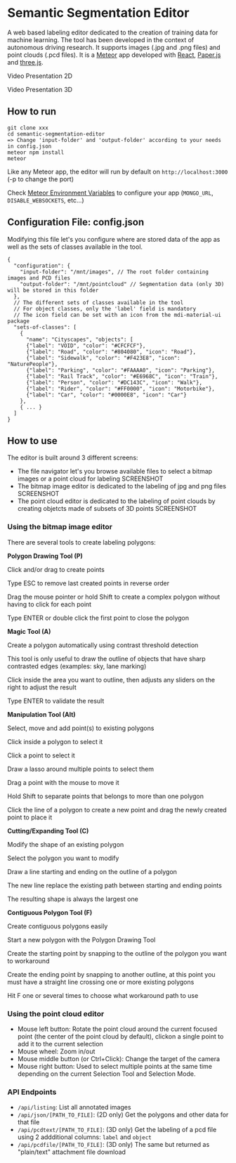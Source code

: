 # Semantic Segmentation Editor

A web based labeling editor dedicated to the creation of training data for machine learning.
The tool has been developed in the context of autonomous driving research.
It supports images (.jpg and .png files) and point clouds (.pcd files).
It is a [Meteor](http://www.meteor.com) app developed with [React](http://reactjs.org),
[Paper.js](http://paperjs.org/) and [three.js](https://threejs.org/).


Video Presentation 2D

Video Presentation 3D

## How to run

```shell
git clone xxx
cd semantic-segmentation-editor
=> Change 'input-folder' and 'output-folder' according to your needs in config.json
meteor npm install
meteor
```

Like any Meteor app, the editor will run by default on `http://localhost:3000` (-p to change the port)

Check [Meteor Environment Variables](https://docs.meteor.com/environment-variables.html) to configure your app
(`MONGO_URL`, `DISABLE_WEBSOCKETS`, etc...)


## Configuration File: config.json
Modifying this file let's you configure where are stored data of the app as well as
the sets of classes available in the tool.
```
{
  "configuration": {
    "input-folder": "/mnt/images", // The root folder containing images and PCD files
    "output-folder": "/mnt/pointcloud" // Segmentation data (only 3D) will be stored in this folder
  },
  // The different sets of classes available in the tool
  // For object classes, only the 'label' field is mandatory
  // The icon field can be set with an icon from the mdi-material-ui package
  "sets-of-classes": [
    {
      "name": "Cityscapes", "objects": [
      {"label": "VOID", "color": "#CFCFCF"},
      {"label": "Road", "color": "#804080", "icon": "Road"},
      {"label": "Sidewalk", "color": "#F423E8", "icon": "NaturePeople"},
      {"label": "Parking", "color": "#FAAAA0", "icon": "Parking"},
      {"label": "Rail Track", "color": "#E6968C", "icon": "Train"},
      {"label": "Person", "color": "#DC143C", "icon": "Walk"},
      {"label": "Rider", "color": "#FF0000", "icon": "Motorbike"},
      {"label": "Car", "color": "#0000E8", "icon": "Car"}
    },
    { ... }
  ]
}
```

## How to use

The editor is built around 3 different screens:
  - The file navigator let's you browse available files to select a bitmap images or a point cloud for labeling
  SCREENSHOT
  - The bitmap image editor is dedicated to the labeling of jpg and png files
  SCREENSHOT
  - The point cloud editor is dedicated to the labeling of point clouds by creating objetcts made of subsets of
  3D points
  SCREENSHOT


### Using the bitmap image editor

There are several tools to create labeling polygons:
<p><strong>Polygon Drawing Tool (P)</strong></p>
<p className="italic">Click and/or drag to create points</p>
<p>Type ESC to remove last created points in reverse order</p>
<p>Drag the mouse pointer or hold Shift to create a complex polygon without having to click for each point</p>
<p>Type ENTER or double click the first point to close the polygon</p>

<p><strong>Magic Tool (A)</strong></p>
<p className="italic">Create a polygon automatically using contrast threshold detection </p>
<p>This tool is only useful to draw the outline of objects that have sharp contrasted edges (examples: sky, lane
marking)</p>
<p>Click inside the area you want to outline, then adjusts any sliders on the right to adjust the result</p>
<p>Type ENTER to validate the result</p>

<p><strong>Manipulation Tool (Alt)</strong></p>
<p className="italic">Select, move and add point(s) to existing polygons</p>
<p>Click inside a polygon to select it</p>
<p>Click a point to select it</p>
<p>Draw a lasso around multiple points to select them</p>
<p>Drag a point with the mouse to move it</p>
<p>Hold Shift to separate points that belongs to more than one polygon</p>
<p>Click the line of a polygon to create a new point and drag the newly created point to place it</p>

<p><strong>Cutting/Expanding Tool (C)</strong></p>
<p className="italic">Modify the shape of an existing polygon</p>
<p>Select the polygon you want to modify</p>
<p>Draw a line starting and ending on the outline of a polygon</p>
<p>The new line replace the existing path between starting and ending points</p>
<p>The resulting shape is always the largest one</p>

<p><strong>Contiguous Polygon Tool (F)</strong></p>
<p className="italic">Create contiguous polygons easily</p>
<p>Start a new polygon with the Polygon Drawing Tool</p>
<p>Create the starting point by snapping
    to the outline of the polygon you want to workaround</p>
<p>Create the ending point by snapping to another outline, at this point you must have a
straight line crossing one or more existing polygons</p>
<p>Hit F one or several times to choose what workaround path to use</p>


### Using the point cloud editor

  - Mouse left button: Rotate the point cloud around the current focused point (the center of the point cloud by
  default), clickon a single point to add it to the current selection
  - Mouse wheel: Zoom in/out
  - Mouse middle button (or Ctrl+Click): Change the target of the camera
  - Mouse right button: Used to select multiple points at the same time depending on the current Selection Tool and
  Selection Mode.

### API Endpoints

 - <code>/api/listing</code>: List all annotated images
 - <code>/api/json/[PATH_TO_FILE]</code>: (2D only) Get the polygons and other data for that file
 - <code>/api/pcdtext/[PATH_TO_FILE]</code>: (3D only) Get the labeling of a pcd file using 2 addditional
 columns: <code>label</code>
 and <code>object</code>
 -  <code>/api/pcdfile/[PATH_TO_FILE]</code>: (3D only) The same but returned as "plain/text" attachment file download



